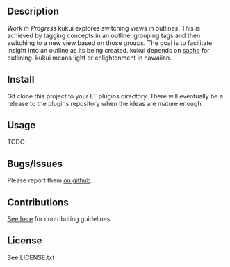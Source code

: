 ## Description

*Work in Progress* kukui explores switching views in outlines. This is achieved by tagging concepts
in an outline, grouping tags and then switching to a new view based on those groups. The goal is to facilitate
insight into an outline as its being created. kukui depends on [sacha](https://github.com/cldwalker/sacha) for outlining. kukui means light or enlightenment in hawaiian.

## Install

Git clone this project to your LT plugins directory. There will eventually be a release to the plugins repository when the ideas are mature enough.


## Usage
TODO

## Bugs/Issues

Please report them [on github](http://github.com/cldwalker/photon/issues).

## Contributions

[See here](http://tagaholic.me/contributing.html) for contributing guidelines.

## License
See LICENSE.txt
